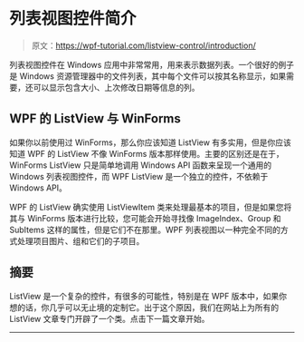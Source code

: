 # 列表视图控件简介

> 原文：<https://wpf-tutorial.com/listview-control/introduction/>

列表视图控件在 Windows 应用中非常常用，用来表示数据列表。一个很好的例子是 Windows 资源管理器中的文件列表，其中每个文件可以按其名称显示，如果需要，还可以显示包含大小、上次修改日期等信息的列。

## WPF 的 ListView 与 WinForms

如果你以前使用过 WinForms，那么你应该知道 ListView 有多实用，但是你应该知道 WPF 的 ListView 不像 WinForms 版本那样使用。主要的区别还是在于，WinForms ListView 只是简单地调用 Windows API 函数来呈现一个通用的 Windows 列表视图控件，而 WPF ListView 是一个独立的控件，不依赖于 Windows API。

WPF 的 ListView 确实使用 ListViewItem 类来处理最基本的项目，但是如果您将其与 WinForms 版本进行比较，您可能会开始寻找像 ImageIndex、Group 和 SubItems 这样的属性，但是它们不在那里。WPF 列表视图以一种完全不同的方式处理项目图片、组和它们的子项目。

## 摘要

ListView 是一个复杂的控件，有很多的可能性，特别是在 WPF 版本中，如果你想的话，你几乎可以无止境的定制它。出于这个原因，我们在网站上为所有的 ListView 文章专门开辟了一个类。点击下一篇文章开始。

* * *